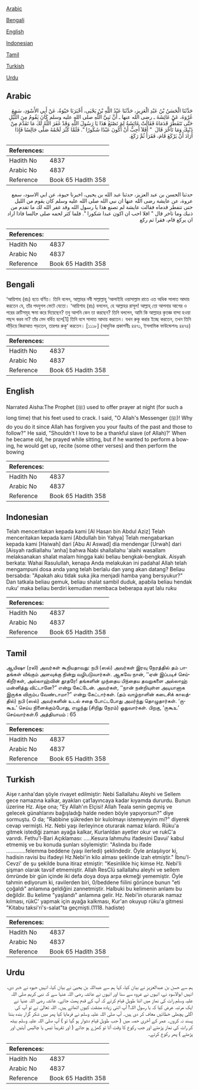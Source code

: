 [Arabic](#arabic)

[Bengali](#bengali)

[English](#english)

[Indonesian](#indonesian)

[Tamil](#tamil)

[Turkish](#turkish)

[Urdu](#urdu)

## Arabic


<div dir="rtl" lang="ar" style={{fontSize:'larger',backgroundColor:'#f8f9fa',padding:20}}>
حَدَّثَنَا الْحَسَنُ بْنُ عَبْدِ الْعَزِيزِ، حَدَّثَنَا عَبْدُ اللَّهِ بْنُ يَحْيَى، أَخْبَرَنَا حَيْوَةُ، عَنْ أَبِي الأَسْوَدِ، سَمِعَ عُرْوَةَ، عَنْ عَائِشَةَ ـ رضى الله عنها ـ أَنَّ نَبِيَّ اللَّهِ صلى الله عليه وسلم كَانَ يَقُومُ مِنَ اللَّيْلِ حَتَّى تَتَفَطَّرَ قَدَمَاهُ فَقَالَتْ عَائِشَةُ لِمَ تَصْنَعُ هَذَا يَا رَسُولَ اللَّهِ وَقَدْ غَفَرَ اللَّهُ لَكَ مَا تَقَدَّمَ مِنْ ذَنْبِكَ وَمَا تَأَخَّرَ قَالَ ‏ "‏ أَفَلاَ أُحِبُّ أَنْ أَكُونَ عَبْدًا شَكُورًا ‏"‏‏.‏ فَلَمَّا كَثُرَ لَحْمُهُ صَلَّى جَالِسًا فَإِذَا أَرَادَ أَنْ يَرْكَعَ قَامَ، فَقَرَأَ ثُمَّ رَكَعَ‏.‏
</div>
<div style={{backgroundColor:'#f8f9fa',padding:20, marginBottom: 10}}><table> <thead> <tr> <th>References:</th> <th></th> </tr> </thead> <tbody><tr><td>Hadith No</td><td>4837</td></tr><tr><td>Arabic No</td><td>4837</td></tr><tr><td>Reference</td><td>Book 65 Hadith 358</td></tr></tbody></table></div>


<div dir="rtl" lang="ar" style={{fontSize:'larger',backgroundColor:'#f8f9fa',padding:20}}>
حدثنا الحسن بن عبد العزيز، حدثنا عبد الله بن يحيى، اخبرنا حيوة، عن ابي الاسود، سمع عروة، عن عايشة رضى الله عنها ان نبي الله صلى الله عليه وسلم كان يقوم من الليل حتى تتفطر قدماه فقالت عايشة لم تصنع هذا يا رسول الله وقد غفر الله لك ما تقدم من ذنبك وما تاخر قال " افلا احب ان اكون عبدا شكورا ". فلما كثر لحمه صلى جالسا فاذا اراد ان يركع قام، فقرا ثم ركع
</div>
<div style={{backgroundColor:'#f8f9fa',padding:20, marginBottom: 10}}><table> <thead> <tr> <th>References:</th> <th></th> </tr> </thead> <tbody><tr><td>Hadith No</td><td>4837</td></tr><tr><td>Arabic No</td><td>4837</td></tr><tr><td>Reference</td><td>Book 65 Hadith 358</td></tr></tbody></table></div>

## Bengali


<div dir="ltr" lang="bn" style={{fontSize:'larger',backgroundColor:'#f8f9fa',padding:20}}>
‘আয়িশাহ (রাঃ) হতে বর্ণিত। তিনি বলেন, আল্লাহর নবী সাল্লাল্লাহু ‘আলাইহি ওয়াসাল্লাম রাতে এত অধিক সালাত আদায় করতেন যে, তাঁর পদযুগল ফেটে যেতো। ‘আয়িশাহ (রাঃ) বললেন, হে আল্লাহর রাসূল! আল্লাহ্ তো আপনার আগের ও পরের ত্রুটিসমূহ ক্ষমা করে দিয়েছেন? তবু আপনি কেন তা করছেন? তিনি বললেন, আমি কি আল্লাহর কৃতজ্ঞ বান্দা হওয়া পছন্দ করব না? তাঁর মেদ বর্ধিত হলে[1] তিনি বসে সালাত আদায় করতেন। যখন রুকু করার ইচ্ছে করতেন, তখন তিনি দাঁড়িয়ে কিরাআত পড়তেন, তারপর রুকূ‘ করতেন। [১১১৮] (আধুনিক প্রকাশনীঃ ৪৪৭১, ইসলামিক ফাউন্ডেশনঃ ৪৪৭৪)
</div>
<div style={{backgroundColor:'#f8f9fa',padding:20, marginBottom: 10}}><table> <thead> <tr> <th>References:</th> <th></th> </tr> </thead> <tbody><tr><td>Hadith No</td><td>4837</td></tr><tr><td>Arabic No</td><td>4837</td></tr><tr><td>Reference</td><td>Book 65 Hadith 358</td></tr></tbody></table></div>

## English


<div dir="ltr" lang="en" style={{fontSize:'larger',backgroundColor:'#f8f9fa',padding:20}}>
Narrated Aisha:The Prophet (ﷺ) used to offer prayer at night (for such a long time) that his feet used to crack. I said, "O Allah's Messenger (ﷺ)! Why do you do it since Allah has forgiven you your faults of the past and those to follow?" He said, "Shouldn't I love to be a thankful slave (of Allah)?' When he became old, he prayed while sitting, but if he wanted to perform a bowing, he would get up, recite (some other verses) and then perform the bowing
</div>
<div style={{backgroundColor:'#f8f9fa',padding:20, marginBottom: 10}}><table> <thead> <tr> <th>References:</th> <th></th> </tr> </thead> <tbody><tr><td>Hadith No</td><td>4837</td></tr><tr><td>Arabic No</td><td>4837</td></tr><tr><td>Reference</td><td>Book 65 Hadith 358</td></tr></tbody></table></div>

## Indonesian


<div dir="ltr" lang="id" style={{fontSize:'larger',backgroundColor:'#f8f9fa',padding:20}}>
Telah menceritakan kepada kami [Al Hasan bin Abdul Aziz] Telah menceritakan kepada kami [Abdullah bin Yahya] Telah mengabarkan kepada kami [Haiwah] dari [Abu Al Aswad] dia mendengar [Urwah] dari [Aisyah radliallahu 'anha] bahwa Nabi shallallahu 'alaihi wasallam melaksanakan shalat malam hingga kaki beliau bengkak-bengkak. Aisyah berkata: Wahai Rasulullah, kenapa Anda melakukan ini padahal Allah telah mengampuni dosa anda yang telah berlalu dan yang akan datang? Beliau bersabda: "Apakah aku tidak suka jika menjadi hamba yang bersyukur?" Dan tatkala beliau gemuk, beliau shalat sambil duduk, apabila beliau hendak ruku' maka beliau berdiri kemudian membaca beberapa ayat lalu ruku
</div>
<div style={{backgroundColor:'#f8f9fa',padding:20, marginBottom: 10}}><table> <thead> <tr> <th>References:</th> <th></th> </tr> </thead> <tbody><tr><td>Hadith No</td><td>4837</td></tr><tr><td>Arabic No</td><td>4837</td></tr><tr><td>Reference</td><td>Book 65 Hadith 358</td></tr></tbody></table></div>

## Tamil


<div dir="ltr" lang="ta" style={{fontSize:'larger',backgroundColor:'#f8f9fa',padding:20}}>
ஆயிஷா (ரலி) அவர்கள் கூறியதாவது: நபி (ஸல்) அவர்கள் இரவு நேரத்தில் தம் பாதங்கள் வீங்கும் அளவுக்கு நின்று வழிபடுவார்கள். ஆகவே நான், ‘‘ஏன் இப்படிச் செய்கிறீர்கள், அல்லாஹ்வின் தூதரே! தங்களின் முந்தைய பிந்தைய தவறுகளை அல்லாஹ் மன்னித்து விட்டானே?” என்று கேட்டேன். அவர்கள், ‘‘நான் நன்றியுள்ள அடியானாக இருக்க விரும்ப வேண்டாமா?” என்று கேட்டார்கள். (தம் வாழ்நாளின் கடைசிக் காலத்தில்) நபி (ஸல்) அவர்களின் உடல் சதை போட்டபோது அமர்ந்து தொழுதார்கள். ‘ருகூஉ’ செய்ய நினைக்கும்போது, எழுந்து (சிறிது நேரம்) ஓதுவார்கள். பிறகு, ‘ருகூஉ’ செய்வார்கள்.6 அத்தியாயம் : 65
</div>
<div style={{backgroundColor:'#f8f9fa',padding:20, marginBottom: 10}}><table> <thead> <tr> <th>References:</th> <th></th> </tr> </thead> <tbody><tr><td>Hadith No</td><td>4837</td></tr><tr><td>Arabic No</td><td>4837</td></tr><tr><td>Reference</td><td>Book 65 Hadith 358</td></tr></tbody></table></div>

## Turkish


<div dir="ltr" lang="tr" style={{fontSize:'larger',backgroundColor:'#f8f9fa',padding:20}}>
Aişe r.anha'dan şöyle rivayet edilmiştir: Nebi Sallallahu Aleyhi ve Sellem gece namazına kalkar, ayakları çat1ayıncaya kadar kıyamda dururdu. Bunun üzerine Hz. Aişe ona; "Ey Allah'ın Elçisi! Allah Teala senin geçmiş ve gelecek günahlarını bağışladığı halde neden böyle yapıyorsun?" diye sormuştu. O da; "Rabbine şükreden bir kulolmayı istemeyeyim mi?" diyerek cevap vermişti. Hz. Nebi yaşı ilerleyince oturarak namaz kılardı. Rüku'a gitmek istediği zaman ayağa kalkar, Kurlanldan ayetler okur ve rukC'a varırdı. Fethu'l-Bari Açıklaması: .....Kesura lahmuhu ifadesini Davui' kabul etmemiş ve bu konuda şunları söylemiştir: "Aslında bu ifade .............felemma beddene (yaşı ilerledi) şeklindedir. Öyle anlaşılıyor ki, hadisin ravisi bu ifadeyi Hz.Nebi'in kilo alması şeklinde izah etmiştir." İbnu'l-Cevzi' de şu şekilde buna itiraz etmiştir: "Kesinlikle hiç kimse Hz. Nebi'li şişman olarak tavsif etmemiştir. Allah ResClü sallallahu aleyhi ve sellem ömründe bir gün içinde iki defa doya doya arpa ekmeği yememiştir. Öyle tahmin ediyorum ki, ravilerden biri, 0/beddene fiilini görünce bunun "eti çoğaldı" anlamına geldiğini zannetmiştir. Halbuki bu kelimenin anlamı bu değildir. Bu kelime "yaşlandı" anlamına gelir. Hz. Nebi'in oturarak namaz kılması, rükC' yapmak için ayağa kalkması, Kur'an okuyup rüku'a gitmesi "Kitabu taksi'ri's-salat"ta geçmişti.(1118. hadiste)
</div>
<div style={{backgroundColor:'#f8f9fa',padding:20, marginBottom: 10}}><table> <thead> <tr> <th>References:</th> <th></th> </tr> </thead> <tbody><tr><td>Hadith No</td><td>4837</td></tr><tr><td>Arabic No</td><td>4837</td></tr><tr><td>Reference</td><td>Book 65 Hadith 358</td></tr></tbody></table></div>

## Urdu


<div dir="rtl" lang="ur" style={{fontSize:'larger',backgroundColor:'#f8f9fa',padding:20}}>
ہم سے حسن بن عبدالعزیز نے بیان کیا، کہا ہم سے عبداللہ بن یحییٰ نے بیان کیا، انہیں حیوہ نے خبر دی، انہیں ابوالاسود نے، انہوں نے عروہ سے سنا اور انہوں نے عائشہ رضی اللہ عنہا سے کہ نبی کریم صلی اللہ علیہ وسلم رات کی نماز میں اتنا طویل قیام کرتے کہ آپ کے قدم پھٹ جاتے۔ عائشہ رضی اللہ عنہا نے ایک مرتبہ عرض کیا کہ یا رسول اللہ! آپ اتنی زیادہ مشقت کیوں اٹھاتے ہیں۔ اللہ تعالیٰ نے تو آپ کی اگلی پچھلی خطائیں معاف کر دی ہیں۔ آپ صلی اللہ علیہ وسلم نے فرمایا کیا پھر میں شکر گزار بندہ بننا پسند نہ کروں۔ عمر کے آخری حصہ میں ( جب طویل قیام دشوار ہو گیا تو ) آپ صلی اللہ علیہ وسلم بیٹھ کر رات کی نماز پڑھتے اور جب رکوع کا وقت آتا تو کھڑے ہو جاتے ( اور تقریباً تیس یا چالیس آیتیں اور پڑھتے ) پھر رکوع کرتے۔
</div>
<div style={{backgroundColor:'#f8f9fa',padding:20, marginBottom: 10}}><table> <thead> <tr> <th>References:</th> <th></th> </tr> </thead> <tbody><tr><td>Hadith No</td><td>4837</td></tr><tr><td>Arabic No</td><td>4837</td></tr><tr><td>Reference</td><td>Book 65 Hadith 358</td></tr></tbody></table></div>